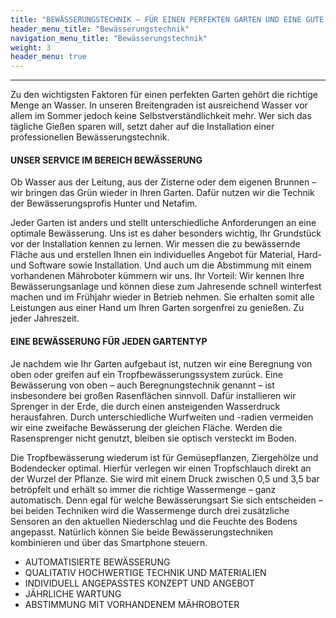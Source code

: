```yaml
---
title: "BEWÄSSERUNGSTECHNIK – FÜR EINEN PERFEKTEN GARTEN UND EINE GUTE ERNTE"
header_menu_title: "Bewässerungstechnik"
navigation_menu_title: "Bewässerungstechnik"
weight: 3
header_menu: true
---
```


<!-- Feature notice: This section displays options to customize title:

- has a normal section title (`title` = "The Services I Offer"),
- custom welcome screen title (`header_menu_title` = "Services"),
- custom navigation menu title (`navigation_menu_title` = "My Services").

That is the important part, right? You want to know what I can do for you. This is why I put this right up there into the header menu of the website. -->

---

Zu den wichtigsten Faktoren für einen perfekten Garten gehört die richtige Menge an Wasser. In unseren Breitengraden ist ausreichend Wasser vor allem im Sommer jedoch keine Selbstverständlichkeit mehr. Wer sich das tägliche Gießen sparen will, setzt daher auf die Installation einer professionellen Bewässerungstechnik.

#### UNSER SERVICE IM BEREICH BEWÄSSERUNG

Ob Wasser aus der Leitung, aus der Zisterne oder dem eigenen Brunnen – wir bringen das Grün wieder in Ihren Garten. Dafür nutzen wir die Technik der Bewässerungsprofis Hunter und Netafim.

Jeder Garten ist anders und stellt unterschiedliche Anforderungen an eine optimale Bewässerung. Uns ist es daher besonders wichtig, Ihr Grundstück vor der Installation kennen zu lernen. Wir messen die zu bewässernde Fläche aus und erstellen Ihnen ein individuelles Angebot für Material, Hard- und Software sowie Installation. Und auch um die Abstimmung mit einem vorhandenen Mähroboter kümmern wir uns. Ihr Vorteil: Wir kennen Ihre Bewässerungsanlage und können diese zum Jahresende schnell winterfest machen und im Frühjahr wieder in Betrieb nehmen. Sie erhalten somit alle Leistungen aus einer Hand um Ihren Garten sorgenfrei zu genießen. Zu jeder Jahreszeit.

#### EINE BEWÄSSERUNG FÜR JEDEN GARTENTYP

Je nachdem wie Ihr Garten aufgebaut ist, nutzen wir eine Beregnung von oben oder greifen auf ein Tropfbewässerungssystem zurück. Eine Bewässerung von oben – auch Beregnungstechnik genannt – ist insbesondere bei großen Rasenflächen sinnvoll. Dafür installieren wir Sprenger in der Erde, die durch einen ansteigenden Wasserdruck herausfahren. Durch unterschiedliche Wurfweiten und -radien vermeiden wir eine zweifache Bewässerung der gleichen Fläche. Werden die Rasensprenger nicht genutzt, bleiben sie optisch versteckt im Boden.

Die Tropfbewässerung wiederum ist für Gemüsepflanzen, Ziergehölze und Bodendecker optimal. Hierfür verlegen wir einen Tropfschlauch direkt an der Wurzel der Pflanze. Sie wird mit einem Druck zwischen 0,5 und 3,5 bar betröpfelt und erhält so immer die richtige Wassermenge – ganz automatisch. Denn egal für welche Bewässerungsart Sie sich entscheiden – bei beiden Techniken wird die Wassermenge durch drei zusätzliche Sensoren an den aktuellen Niederschlag und die Feuchte des Bodens angepasst. Natürlich können Sie beide Bewässerungstechniken kombinieren und über das Smartphone steuern.

- AUTOMATISIERTE BEWÄSSERUNG
- QUALITATIV HOCHWERTIGE TECHNIK UND MATERIALIEN
- INDIVIDUELL ANGEPASSTES KONZEPT UND ANGEBOT
- JÄHRLICHE WARTUNG
- ABSTIMMUNG MIT VORHANDENEM MÄHROBOTER
